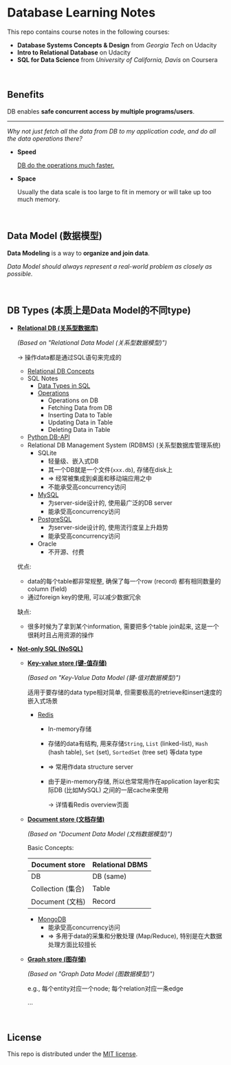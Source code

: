 # Database Learning Notes

This repo contains course notes in the following courses:

* **Database Systems Concepts & Design** from *Georgia Tech* on Udacity
* **Intro to Relational Database** on Udacity
* **SQL for Data Science** from *University of California, Davis* on Coursera

<br>

## Benefits

DB enables **safe concurrent access by multiple programs/users**.

***

*Why not just fetch all the data from DB to my application code, and do all the data operations there?*

* **Speed**

  <u>DB do the operations much faster.</u>

* **Space**

  Usually the data scale is too large to fit in memory or will take up too much memory.

<br>

## Data Model (数据模型)

**Data Modeling** is a way to **organize and join data**.

*Data Model should always represent a real-world problem as closely as possible.*

<br>

## DB Types (本质上是Data Model的不同type)

* **<u>Relational DB (关系型数据库)</u>**

  *(Based on "Relational Data Model (关系型数据模型)")*

  -> 操作data都是通过SQL语句来完成的

  * <a href="https://github.com/Ziang-Lu/Database-Learning-Notes/blob/master/1-Relational%20Database/1-Relational%20DB%20Concepts.md">Relational DB Concepts</a>
  * SQL Notes
    * <a href="https://github.com/Ziang-Lu/Database-Learning-Notes/blob/master/1-Relational%20Database/2-SQL%20Notes/1-Data%20Types%20in%20SQL/Data%20Types%20in%20SQL.md">Data Types in SQL</a>
    * <a href="https://github.com/Ziang-Lu/Database-Learning-Notes/blob/master/1-Relational%20Database/2-SQL%20Notes/2-Operations/Operations.md">Operations</a>
      * Operations on DB
      * Fetching Data from DB
      * Inserting Data to Table
      * Updating Data in Table
      * Deleting Data in Table
  * <a href="https://github.com/Ziang-Lu/Database-Learning-Notes/blob/master/1-Relational%20Database/3-Python%20DB-API/Python%20DB-API.md">Python DB-API</a>
  * Relational DB Management System (RDBMS) (关系型数据库管理系统)
    * SQLite
      * 轻量级、嵌入式DB
      * 其一个DB就是一个文件(`xxx.db`), 存储在disk上
      * => 经常被集成到桌面和移动端应用之中
      * 不能承受高concurrency访问
    * <a href="https://github.com/Ziang-Lu/Database-Learning-Notes/blob/master/2-MySQL/MySQL.md">MySQL</a>
      * 为server-side设计的, 使用最广泛的DB server
      * 能承受高concurrency访问
    * <a href="https://github.com/Ziang-Lu/Database-Learning-Notes/blob/master/3-PostgreSQL/PostgreSQL.md">PostgreSQL</a>
      * 为server-side设计的, 使用流行度呈上升趋势
      * 能承受高concurrency访问
    * Oracle
      * 不开源、付费

  优点:

  * data的每个table都非常规整, 确保了每一个row (record) 都有相同数量的column (field)
  * 通过foreign key的使用, 可以减少数据冗余

  缺点:

  * 很多时候为了拿到某个information, 需要把多个table join起来, 这是一个很耗时且占用资源的操作

* **<u>Not-only SQL (NoSQL)</u>**

  * **<u>Key-value store (键-值存储)</u>**

    *(Based on "Key-Value Data Model (键-值对数据模型)")*

    适用于要存储的data type相对简单, 但需要极高的retrieve和insert速度的嵌入式场景
  
    * <a href="https://github.com/Ziang-Lu/Database-Learning-Notes/blob/master/4-Redis/Redis-Basics.md">Redis</a>
      * In-memory存储
      
      * 存储的data有结构, 用来存储`String`, `List` (linked-list), `Hash` (hash table), `Set` (set), `SortedSet` (tree set) 等data type
      
      * => 常用作data structure server
      
      * 由于是in-memory存储, 所以也常常用作在application layer和实际DB (比如MySQL) 之间的一层cache来使用
      
        -> 详情看Redis overview页面
    
  * **<u>Document store (文档存储)</u>**
    
    *(Based on "Document Data Model (文档数据模型)")*
    
    Basic Concepts:
    
    | Document store    | Relational DBMS |
    | ----------------- | --------------- |
    | DB                | DB (same)       |
    | Collection (集合) | Table           |
    | Document (文档)   | Record          |
    
    * <a href="https://github.com/Ziang-Lu/Database-Learning-Notes/blob/master/5-MongoDB/MongoDB.md">MongoDB</a>
        * 能承受高concurrency访问
        * => 多用于data的采集和分散处理 (Map/Reduce), 特别是在大数据处理方面比较擅长
    
  * **<u>Graph store (图存储)</u>**
  
    *(Based on "Graph Data Model (图数据模型)")*
  
    e.g., 每个entity对应一个node; 每个relation对应一条edge
  
    ...

<br>

## License

This repo is distributed under the <a href="https://github.com/Ziang-Lu/Database-Learning-Notes/blob/master/LICENSE">MIT license</a>.
